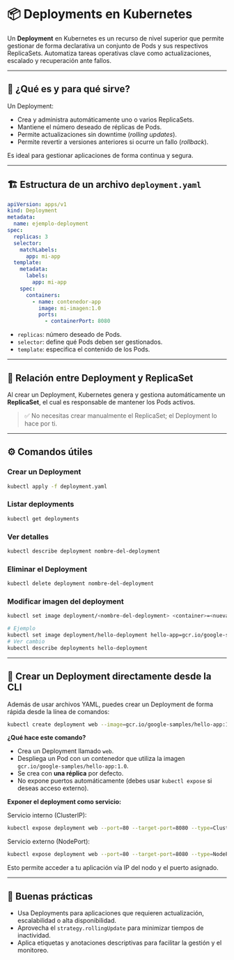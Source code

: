 # 📦 Deployments en Kubernetes

Un **Deployment** en Kubernetes es un recurso de nivel superior que permite gestionar de forma declarativa un conjunto de Pods y sus respectivos ReplicaSets. Automatiza tareas operativas clave como actualizaciones, escalado y recuperación ante fallos.

---

## 🧠 ¿Qué es y para qué sirve?

Un Deployment:

* Crea y administra automáticamente uno o varios ReplicaSets.
* Mantiene el número deseado de réplicas de Pods.
* Permite actualizaciones sin downtime (*rolling updates*).
* Permite revertir a versiones anteriores si ocurre un fallo (*rollback*).

Es ideal para gestionar aplicaciones de forma continua y segura.

---

## 🏗️ Estructura de un archivo `deployment.yaml`

```yaml
apiVersion: apps/v1
kind: Deployment
metadata:
  name: ejemplo-deployment
spec:
  replicas: 3
  selector:
    matchLabels:
      app: mi-app
  template:
    metadata:
      labels:
        app: mi-app
    spec:
      containers:
        - name: contenedor-app
          image: mi-imagen:1.0
          ports:
            - containerPort: 8080
```

* `replicas`: número deseado de Pods.
* `selector`: define qué Pods deben ser gestionados.
* `template`: especifica el contenido de los Pods.

---

## 🔁 Relación entre Deployment y ReplicaSet

Al crear un Deployment, Kubernetes genera y gestiona automáticamente un **ReplicaSet**, el cual es responsable de mantener los Pods activos.

> ✅ No necesitas crear manualmente el ReplicaSet; el Deployment lo hace por ti.

---
## ⚙️ Comandos útiles

### Crear un Deployment  

```bash
kubectl apply -f deployment.yaml
```

### Listar deployments

```bash
kubectl get deployments
```

### Ver detalles
```bash
kubectl describe deployment nombre-del-deployment
```

### Eliminar el Deployment
```bash
kubectl delete deployment nombre-del-deployment
```

### Modificar imagen del deployment
```bash
kubectl set image deployment/<nombre-del-deployment> <container>=<nueva-imagen>

# Ejemplo
kubectl set image deployment/hello-deployment hello-app=gcr.io/google-samples/hello-app:2.0
# Ver cambio
kubectl describe deployments hello-deployment
```

---

## 🚀 Crear un Deployment directamente desde la CLI

Además de usar archivos YAML, puedes crear un Deployment de forma rápida desde la línea de comandos:

```bash
kubectl create deployment web --image=gcr.io/google-samples/hello-app:1.0
```

**¿Qué hace este comando?**

* Crea un Deployment llamado `web`.
* Despliega un Pod con un contenedor que utiliza la imagen `gcr.io/google-samples/hello-app:1.0`.
* Se crea con **una réplica** por defecto.
* No expone puertos automáticamente (debes usar `kubectl expose` si deseas acceso externo).

**Exponer el deployment como servicio:**

Servicio interno (ClusterIP):

```bash
kubectl expose deployment web --port=80 --target-port=8080 --type=ClusterIP
```

Servicio externo (NodePort):

```bash
kubectl expose deployment web --port=80 --target-port=8080 --type=NodePort
```

Esto permite acceder a tu aplicación vía IP del nodo y el puerto asignado.

---


## 📌 Buenas prácticas

* Usa Deployments para aplicaciones que requieren actualización, escalabilidad o alta disponibilidad.
* Aprovecha el `strategy.rollingUpdate` para minimizar tiempos de inactividad.
* Aplica etiquetas y anotaciones descriptivas para facilitar la gestión y el monitoreo.

